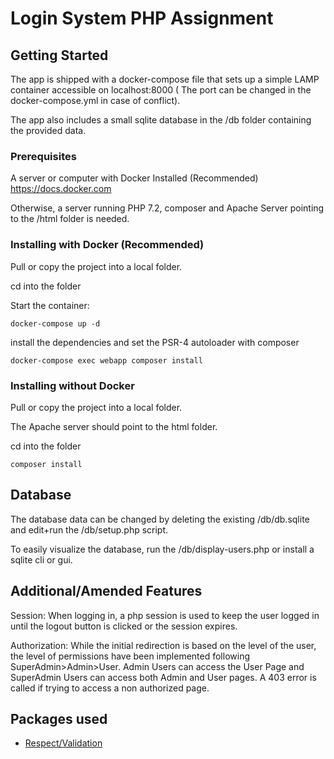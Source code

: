 # Login System PHP Assignment

## Getting Started

The app is shipped with a docker-compose file that sets up a simple LAMP container accessible on localhost:8000 ( The port can be changed in the docker-compose.yml in case of conflict).

The app also includes a small sqlite database in the /db folder containing the provided data.

### Prerequisites

A server or computer with Docker Installed (Recommended) https://docs.docker.com

Otherwise, a server running PHP 7.2, composer and Apache Server pointing to the /html folder is needed.

### Installing with Docker (Recommended)

Pull or copy the project into a local folder.

cd into the folder

Start the container:

```
docker-compose up -d
```

install the dependencies and set the PSR-4 autoloader with composer

```
docker-compose exec webapp composer install
```

### Installing without Docker

Pull or copy the project into a local folder.

The Apache server should point to the html folder.

cd into the folder

```
composer install
```

## Database

The database data can be changed by deleting the existing /db/db.sqlite and edit+run the /db/setup.php script.

To easily visualize the database, run the /db/display-users.php or install a sqlite cli or gui.

## Additional/Amended Features

Session:
  When logging in, a php session is used to keep the user logged in until the logout button is clicked or the session expires.

Authorization:
  While the initial redirection is based on the level of the user, the level of permissions have been implemented following SuperAdmin>Admin>User.
  Admin Users can access the User Page and SuperAdmin Users can access both Admin and User pages.
  A 403 error is called if trying to access a non authorized page.

## Packages used

* [Respect/Validation](https://github.com/Respect/Validation)
